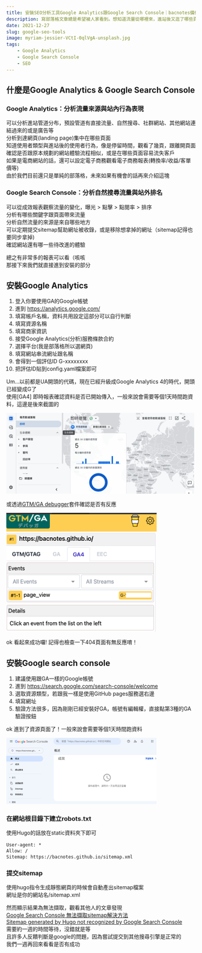 ```yaml
---
title: 安裝SEO分析工具Google Analytics跟Google Search Console｜bacnotes備份筆記
description: 寫部落格文章總是希望被人家看到。想知道流量從哪裡來，進站後又逛了哪些頁面，從哪裡離開以及受眾輪廓的資料。要做好SEO搜尋引擎最佳化，你會需要Google提供的兩個免費強大工具Google Analytics(GA)跟Google Search Console(GSC)來幫助你。
date: 2021-12-27
slug: google-seo-tools
image: myriam-jessier-VCtI-0qlVgA-unsplash.jpg
tags:
    - Google Analytics
    - Google Search Console
    - SEO
---
```


## 什麼是Google Analytics & Google Search Console  

### Google Analytics：分析流量來源與站內行為表現
可以分析進站管道分布，預設管道有直接流量、自然搜尋、社群網站、其他網站連結過來的或是廣告等  
分析到達網頁(landing page)集中在哪些頁面     
知道使用者類型與進站後的使用者行為，像是停留時間，觀看了幾頁，跟離開頁面  
確認是否跟原本規劃的網站體驗流程相似，或是在哪些頁面容易流失客戶  
如果是電商網站的話，還可以設定電子商務觀看電子商務報表(轉換率/收益/客單價等)  
由於我們目前還只是單純的部落格，未來如果有機會的話再來介紹這塊    

### Google Search Console：分析自然搜尋流量與站外排名  
可以從成效報表觀察流量的變化，曝光 > 點擊 > 點閱率 > 排序  
分析有哪些關鍵字跟頁面帶來流量   
分析自然流量的來源是來自哪些地方  
可以定期提交sitemap幫助網址被收錄，或是移除想拿掉的網址（sitemap記得也要同步拿掉)  
確認網站還有哪一些待改進的體驗  

總之有非常多的報表可以看（咳咳  
那接下來我們就直接進到安裝的部分
## 安裝Google Analytics
1. 登入你要使用GA的Google帳號
2. 進到 https://analytics.google.com/
3. 填寫帳戶名稱，資料共用設定這部分可以自行判斷
4. 填寫資源名稱
5. 填寫商家資訊
6. 接受Google Analytics(分析)服務條款合約
7. 選擇平台(我是部落格所以選網頁)
8. 填寫網站串流網址跟名稱
9. 會得到一個評估ID  G-xxxxxxxx
10. 把評估ID貼到config.yaml檔案即可

Um...以前都是UA開頭的代碼，現在已經升級成Google Analytics 4的時代，開頭已經變成G了  
使用[GA4] 即時報表確認資料是否已開始傳入，一般來說會需要等個1天時間跑資料，這邊是後來截圖的 

<img src="./livedemo.png" alt="realtime-report" width="500"/> 

或透過[GTM/GA debugger](https://chrome.google.com/webstore/detail/gtmga-debugger/ilnpmccnfdjdjjikgkefkcegefikecdc "GTM/GA debugger")套件確認是否有反應  

<img src="./GTMGA.png" alt="GTMGAdebugger" width="400"/> 

ok 看起來成功囉! 記得也檢查一下404頁面有無反應唷！  

## 安裝Google search console
1. 建議使用跟GA一樣的Google帳號
2. 進到 https://search.google.com/search-console/welcome
3. 選取資源類型，若跟我一樣是使用GitHub pages服務選右邊
4. 填寫網址
5. 驗證方法很多，因為剛剛已經安裝好GA，帳號有編輯權，直接點第3種的GA驗證按鈕

ok 進到了資源頁面了！一般來說會需要等個1天時間跑資料

<img src="./GoogleSearchConsole_nodata.png" alt="GoogleSearchConsole" width="400"/> 

### 在網站根目錄下建立robots.txt
使用Hugo的話放在static資料夾下即可
```
User-agent: *
Allow: /
Sitemap: https://bacnotes.github.io/sitemap.xml
```

### 提交sitemap
使用hugo指令生成靜態網頁的時候會自動產出sitemap檔案  
網址是你的網站名/sitemap.xml

然而顯示結果為無法擷取，觀看其他人的文章發現  
[Google Search Console 無法擷取sitemap解決方法](https://kyiplay.com/2020/04/google-search-console-coudnt-fetch-sitemap/ "Google Search Console 無法擷取sitemap解決方法")  
[Sitemap generated by Hugo not recognized by Google Search Console](https://discourse.gohugo.io/t/sitemap-generated-by-hugo-not-recognized-by-google-search-console/18794 "Sitemap generated by Hugo not recognized by Google Search Console")  
需要約一週的時間等待，沒錯就是等  
且許多人反饋判斷是google的問題，因為嘗試提交到其他搜尋引擎是正常的  
我們一週再回來看看是否有成功

